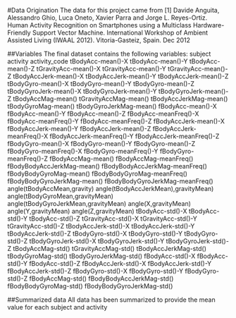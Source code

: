 #Data Origination
The data for this project came from [1] Davide Anguita, Alessandro Ghio, Luca Oneto, Xavier Parra and Jorge L. Reyes-Ortiz. Human Activity Recognition on Smartphones using a Multiclass Hardware-Friendly Support Vector Machine. International Workshop of Ambient Assisted Living (IWAAL 2012). Vitoria-Gasteiz, Spain. Dec 2012

##Variables
The final dataset contains the following variables:
subject 
activity 
activity_code 
tBodyAcc-mean()-X 
tBodyAcc-mean()-Y 
tBodyAcc-mean()-Z 
tGravityAcc-mean()-X 
tGravityAcc-mean()-Y 
tGravityAcc-mean()-Z 
tBodyAccJerk-mean()-X 
tBodyAccJerk-mean()-Y 
tBodyAccJerk-mean()-Z 
tBodyGyro-mean()-X 
tBodyGyro-mean()-Y 
tBodyGyro-mean()-Z 
tBodyGyroJerk-mean()-X 
tBodyGyroJerk-mean()-Y 
tBodyGyroJerk-mean()-Z 
tBodyAccMag-mean() 
tGravityAccMag-mean() 
tBodyAccJerkMag-mean() 
tBodyGyroMag-mean() 
tBodyGyroJerkMag-mean() 
fBodyAcc-mean()-X 
fBodyAcc-mean()-Y 
fBodyAcc-mean()-Z 
fBodyAcc-meanFreq()-X 
fBodyAcc-meanFreq()-Y 
fBodyAcc-meanFreq()-Z 
fBodyAccJerk-mean()-X 
fBodyAccJerk-mean()-Y 
fBodyAccJerk-mean()-Z 
fBodyAccJerk-meanFreq()-X 
fBodyAccJerk-meanFreq()-Y 
fBodyAccJerk-meanFreq()-Z 
fBodyGyro-mean()-X 
fBodyGyro-mean()-Y 
fBodyGyro-mean()-Z 
fBodyGyro-meanFreq()-X 
fBodyGyro-meanFreq()-Y 
fBodyGyro-meanFreq()-Z 
fBodyAccMag-mean() 
fBodyAccMag-meanFreq() 
fBodyBodyAccJerkMag-mean() 
fBodyBodyAccJerkMag-meanFreq() 
fBodyBodyGyroMag-mean() 
fBodyBodyGyroMag-meanFreq() 
fBodyBodyGyroJerkMag-mean() 
fBodyBodyGyroJerkMag-meanFreq() 
angle(tBodyAccMean,gravity) 
angle(tBodyAccJerkMean),gravityMean) 
angle(tBodyGyroMean,gravityMean) 
angle(tBodyGyroJerkMean,gravityMean) 
angle(X,gravityMean) 
angle(Y,gravityMean) 
angle(Z,gravityMean) 
tBodyAcc-std()-X 
tBodyAcc-std()-Y 
tBodyAcc-std()-Z 
tGravityAcc-std()-X 
tGravityAcc-std()-Y 
tGravityAcc-std()-Z 
tBodyAccJerk-std()-X 
tBodyAccJerk-std()-Y 
tBodyAccJerk-std()-Z 
tBodyGyro-std()-X 
tBodyGyro-std()-Y 
tBodyGyro-std()-Z 
tBodyGyroJerk-std()-X 
tBodyGyroJerk-std()-Y 
tBodyGyroJerk-std()-Z 
tBodyAccMag-std() 
tGravityAccMag-std() 
tBodyAccJerkMag-std()
tBodyGyroMag-std() 
tBodyGyroJerkMag-std() 
fBodyAcc-std()-X 
fBodyAcc-std()-Y 
fBodyAcc-std()-Z 
fBodyAccJerk-std()-X 
fBodyAccJerk-std()-Y 
fBodyAccJerk-std()-Z 
fBodyGyro-std()-X 
fBodyGyro-std()-Y 
fBodyGyro-std()-Z 
fBodyAccMag-std() 
fBodyBodyAccJerkMag-std() 
fBodyBodyGyroMag-std() 
fBodyBodyGyroJerkMag-std()

##Summarized data
All data has been summarized to provide the mean value for each subject and activity
